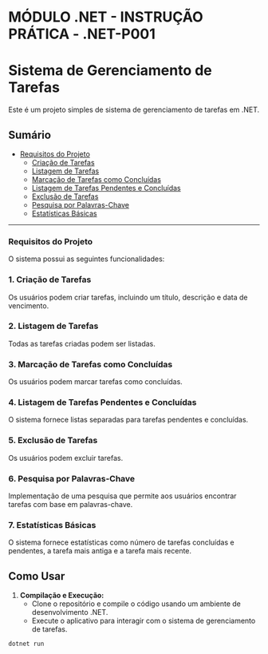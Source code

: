 # MÓDULO .NET - INSTRUÇÃO PRÁTICA - .NET-P001

# Sistema de Gerenciamento de Tarefas

Este é um projeto simples de sistema de gerenciamento de tarefas em .NET.

## Sumário

- [Requisitos do Projeto](#requisitos-do-projeto)
  - [Criação de Tarefas](#1-criação-de-tarefas)
  - [Listagem de Tarefas](#2-listagem-de-tarefas)
  - [Marcação de Tarefas como Concluídas](#3-marcação-de-tarefas-como-concluídas)
  - [Listagem de Tarefas Pendentes e Concluídas](#4-listagem-de-tarefas-pendentes-e-concluídas)
  - [Exclusão de Tarefas](#5-exclusão-de-tarefas)
  - [Pesquisa por Palavras-Chave](#6-pesquisa-por-palavras-chave)
  - [Estatísticas Básicas](#7-estatísticas-básicas)
  
---
  
### Requisitos do Projeto

O sistema possui as seguintes funcionalidades:

### 1. Criação de Tarefas

Os usuários podem criar tarefas, incluindo um título, descrição e data de vencimento.

### 2. Listagem de Tarefas

Todas as tarefas criadas podem ser listadas.

### 3. Marcação de Tarefas como Concluídas

Os usuários podem marcar tarefas como concluídas.

### 4. Listagem de Tarefas Pendentes e Concluídas

O sistema fornece listas separadas para tarefas pendentes e concluídas.

### 5. Exclusão de Tarefas

Os usuários podem excluir tarefas.

### 6. Pesquisa por Palavras-Chave

Implementação de uma pesquisa que permite aos usuários encontrar tarefas com base em palavras-chave.

### 7. Estatísticas Básicas

O sistema fornece estatísticas como número de tarefas concluídas e pendentes, a tarefa mais antiga e a tarefa mais recente.

## Como Usar

1. **Compilação e Execução:**
   - Clone o repositório e compile o código usando um ambiente de desenvolvimento .NET.
   - Execute o aplicativo para interagir com o sistema de gerenciamento de tarefas.

```bash
dotnet run
